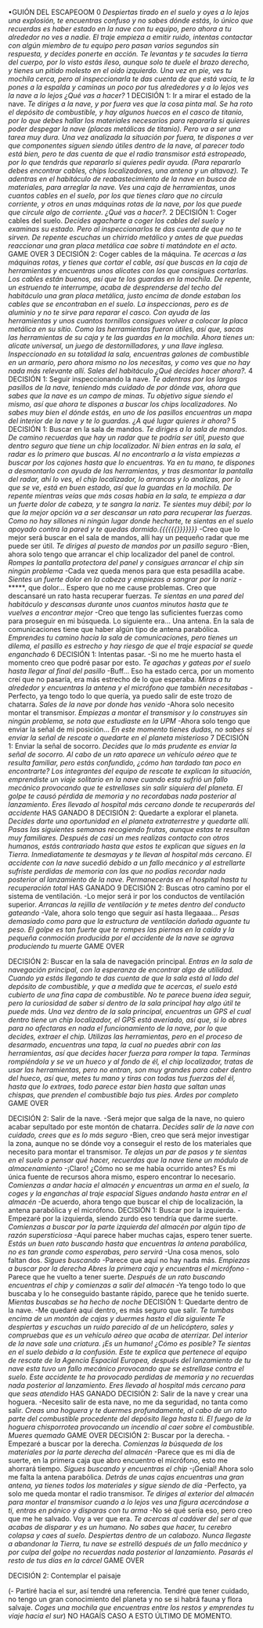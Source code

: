 •GUIÓN DEL ESCAPEOOM
0
*Despiertas tirado en el suelo y oyes a lo lejos una explosión, te encuentras confuso y no sabes dónde estás, lo único que recuerdas es haber estado en la nave con tu equipo, pero ahora a tu alrededor no ves a nadie.*
*El traje empieza a emitir ruido, intentas contactar con algún miembro de tu equipo pero pasan varios segundos sin respuesta, y decides ponerte en acción.*
*Te levantas y te sacudes la tierra del cuerpo, por lo visto estás ileso, aunque solo te duele el brazo derecho, y tienes un pitido molesto en el oído izquierdo.*
*Una vez en pie, ves tu mochila cerca, pero al inspeccionarla te das cuenta de que está vacía, te la pones a la espalda y caminas un poco por tus alrededores y a lo lejos ves la nave a lo lejos ¿Qué vas a hacer?* 
1
DECISIÓN 1: Ir a mirar el estado de la nave.
*Te diriges a la nave, y por fuera ves que la cosa pinta mal. Se ha roto el depósito de combustible, y hay algunos huecos en el casco de titanio, por lo que debes hallar los materiales necesarios para repararla si quieres poder despegar la nave (placas metálicas de titanio). Pero va a ser una tarea muy dura.*
*Una vez analizada la situación por fuera, te dispones a ver que componentes siguen siendo útiles dentro de la nave, al parecer todo está bien, pero te das cuenta de que el radio transmisor está estropeado, por lo que tendrás que repararlo si quieres pedir ayuda. (Para repararlo debes encontrar cables, chips localizadores, una antena y un altavoz).*
*Te adentras en el habitáculo de reabastecimiento de la nave en busca de materiales, para arreglar la nave. Ves una caja de herramientas, unos cuantos cables en el suelo, por los que tienes claro que no circula corriente, y otros en unas máquinas rotas de la nave, por los que puede que circule algo de corriente. ¿Qué vas a hacer?.*
2
DECISIÓN 1: Coger cables del suelo.
*Decides agacharte a coger los cables del suelo y examinas su estado. Pero al inspeccionarlos te das cuenta de que no te sirven.*
*De repente escuchas un chirrido metálico y antes de que puedas reaccionar una gran placa metálica cae sobre ti matándote en el acto.*
GAME OVER
3
DECISIÓN 2: Coger cables de la máquina.
*Te acercas a las máquinas rotas, y tienes que cortar el cable, así que buscas en la caja de herramientas y encuentras unos alicates con los que consigues cortarlas. Los cables están buenos, así que te los guardas en la mochila.*
*De repente, un estruendo te interrumpe, acaba de desprenderse del techo del habitáculo una gran placa metálica, justo encima de donde estaban los cables que se encontraban en el suelo. La inspeccionas, pero es de aluminio y no te sirve para reparar el casco. Con ayuda de las herramientas y unos cuantos tornillos consigues volver a colocar la placa metálica en su sitio.*
*Como las herramientas fueron útiles, así que, sacas las herramientas de su caja y te las guardas en la mochila. Ahora tienes un: alicate universal, un juego de destornilladores, y una llave inglesa.*
*Inspeccionado en su totalidad la sala, encuentras galones de combustible en un armario, pero ahora mismo no los necesitas, y como ves que no hay nada más relevante allí. Sales del habitáculo ¿Qué decides hacer ahora?.*
4
DECISIÓN 1: Seguir inspeccionando la nave.
*Te adentras por los largos pasillos de la nave, teniendo más cuidado de por dónde vas, ahora que sabes que la nave es un campo de minas. Tu objetivo sigue siendo el mismo, así que ahora te dispones a buscar los chips localizadores. No sabes muy bien el dónde estás, en uno de los pasillos encuentras un mapa del interior de la nave y te lo guardas. ¿A qué lugar quieres ir ahora?*
5
DECISIÓN 1: Buscar en la sala de mandos.
*Te diriges a la sala de mandos. De camino recuerdas que hay un radar que te podría ser útil, puesto que dentro seguro que tiene un chip localizador. Ni bien entras en la sala, el radar es lo primero que buscas. Al no encontrarlo a la vista empiezas a buscar por los cajones hasta que lo encuentras. Ya en tu mano, te dispones a desmontarlo con ayuda de las herramientas, y tras desmontar la pantalla del radar, ahí lo ves, el chip localizador, lo arrancas y lo analizas, por lo que se ve, está en buen estado, así que la guardas en la mochila. De repente mientras veías que más cosas había en la sala, te empieza a dar un fuerte dolor de cabeza, y te sangra la nariz.*
*Te sientes muy débil; por lo que la mejor opción va a ser descansar un rato para recuperar las fuerzas. Como no hay sillones ni ningún lugar donde hecharte, te sientas en el suelo apoyado contra la pared y te quedas dormido.{{{{{{}}}}}}}*
-Creo que lo mejor será buscar en el sala de mandos, allí hay un pequeño radar que me puede ser útil.
*Te diriges al puesto de mandos por un pasillo seguro*
-Bien, ahora solo tengo que arrancar el chip localizador del panel de control.
*Rompes la pantalla protectora del panel y consigues arrancar el chip sin ningún problema*
-Cada vez queda menos para que esta pesadilla acabe.
*Sientes un fuerte dolor en la cabeza y empiezas a sangrar por la nariz*
-*****, que dolor... Espero que no me cause problemas. Creo que descansaré un rato hasta recuperar fuerzas.
*Te sientas en una pared del habitáculo y descansas durante unos cuantos minutos hasta que te vuelves a encontrar mejor*
-Creo que tengo las suficientes fuerzas como para proseguir en mi búsqueda. Lo siguiente era… Una antena. En la sala de comunicaciones tiene que haber algún tipo de antena parabólica.
*Emprendes tu camino hacia la sala de comunicaciones, pero tienes un dilema, el pasillo es estrecho y hay riesgo de que el traje espacial se quede enganchado*
6
DECISIÓN 1: Intentas pasar.
-Si no me he muerto hasta el momento creo que podré pasar por esto.
*Te agachas y gateas por el suelo hasta llegar al final del pasillo*
-Buff… Eso ha estado cerca, por un momento creí que no pasaría, era más estrecho de lo que esperaba.
*Miras a tu alrededor y encuentras la antena y el micrófono que también necesitabas*
-Perfecto, ya tengo todo lo que quería, ya puedo salir de este trozo de chatarra.
*Sales de la nave por donde has venido*
-Ahora solo necesito montar el transmisor.
*Empiezas a montar el transmisor y lo construyes sin ningún problema, se nota que estudiaste en la UPM*
-Ahora solo tengo que enviar la señal de mi posición…
*En este momento tienes dudas, no sabes si enviar la señal de rescate o quedarte en el planeta misterioso*
7
DECISIÓN 1: Enviar la señal de socorro.
*Decides que lo más prudente es enviar la señal de socorro. Al cabo de un rato aparece un vehículo aéreo que te resulta familiar, pero estás confundido, ¿cómo han tardado tan poco en encontrarte? Los integrantes del equipo de rescate te explican la situación, emprendiste un viaje solitario en la nave cuando esta sufrió un fallo mecánico provocando que te estrellases sin salir siquiera del planeta. El golpe te causó pérdida de memoria y no recordabas nada posterior al lanzamiento. Eres llevado al hospital más cercano donde te recuperarás del accidente*
HAS GANADO
8
DECISIÓN 2: Quedarte a explorar el planeta.
*Decides darte una oportunidad en el planeta extraterrestre y quedarte allí. Pasas las siguientes semanas recogiendo frutas, aunque estas te resultan muy familiares. Después de casi un mes realizas contacto con otros humanos, estás contrariado hasta que estos te explican que sigues en la Tierra. Inmediatamente te desmayas y te llevan al hospital más cercano. El accidente con la nave sucedió debido a un fallo mecánico y al estrellarte sufriste perdidas de memoria con las que no podías recordar nada posterior al lanzamiento de la nave. Permanecerás en el hospital hasta tu recuperación total*
HAS GANADO
9
DECISIÓN 2: Buscas otro camino por el sistema de ventilación.
-Lo mejor será ir por los conductos de ventilación superior.
*Arrancas la rejilla de ventilación y te metes dentro del conducto gateando*
-Vale, ahora solo tengo que seguir así hasta llegaaaa… 
*Pesas demasiado como para que la estructura de ventilación dañada aguante tu peso. El golpe es tan fuerte que te rompes las piernas en la caída y la pequeña conmoción producida por el accidente de la nave se agrava produciendo tu muerte*
GAME OVER

DECISIÓN 2: Buscar en la sala de navegación principal.
*Entras en la sala de navegación principal, con la esperanza de encontrar algo de utilidad. Cuando ya estás llegando te das cuenta de que la sala está al lado del depósito de combustible, y que a medida que te acercas, el suelo está cubierto de una fina capa de combustible. No te parece buena idea seguir, pero la curiosidad de saber si dentro de la sala principal hay algo útil te puede más.*
*Una vez dentro de la sala principal, encuentras un GPS el cual dentro tiene un chip localizador, el GPS está averiado, así que, si lo abres para no afectaras en nada el funcionamiento de la nave, por lo que decides, extraer el chip.*
*Utilizas las herramientas, pero en el proceso de desarmado, encuentras una tapa, la cual no puedes abrir con las herramientas, así que decides hacer fuerza para romper la tapa. Terminas rompiéndola y se ve un hueco y al fondo  de él, el chip localizador, tratas de usar las herramientas, pero no entran, son muy grandes para caber dentro del hueco, así que, metes tu mano y tiras con todas tus fuerzas del él, hasta que lo extraes, todo parece estar bien hasta que saltan unas chispas, que prenden el combustible bajo tus pies. Ardes por completo*
GAME OVER

DECISIÓN 2: Salir de la nave.
-Será mejor que salga de la nave, no quiero acabar sepultado por este montón de chatarra.
*Decides salir de la nave con cuidado, crees que es lo más seguro*
-Bien, creo que será mejor investigar la zona, aunque no se dónde voy a conseguir el resto de los materiales que necesito para montar el transmisor.
*Te alejas un par de pasos y te sientas en el suelo a pensar qué hacer, recuerdas que la nave tiene un módulo de almacenamiento*
-¡Claro! ¿Cómo no se me había ocurrido antes? Es mi única fuente de recursos ahora mismo, espero encontrar lo necesario.
*Comienzas a andar hacia el almacén y encuentras un arma en el suelo, la coges y la enganchas al traje espacial*
*Sigues andando hasta entrar en el almacén*
-De acuerdo, ahora tengo que buscar el chip de localización, la antena parabólica y el micrófono.
DECISIÓN 1: Buscar por la izquierda.
-Empezaré por la izquierda, siendo zurdo eso tendría que darme suerte.
*Comienzas a buscar por la parte izquierda del almacén por algún tipo de razón supersticiosa*
-Aquí parece haber muchas cajas, espero tener suerte. 
 *Estás un buen rato buscando hasta que encuentras la antena parabólica, no es tan grande como esperabas, pero servirá*
-Una cosa menos, solo faltan dos.
*Sigues buscando*
-Parece que aquí no hay nada más.
*Empiezas a buscar por la derecha*
*Abres la primera caja y encuentras el micrófono*
-Parece que he vuelto a tener suerte.
*Después de un rato buscando encuentras el chip y comienzas a salir del almacén*
-Ya tengo todo lo que buscaba y lo he conseguido bastante rápido, parece que he tenido suerte.
*Mientas buscabas se ha hecho de noche*
DECISIÓN 1: Quedarte dentro de la nave.
-Me quedaré aquí dentro, es más seguro que salir.
*Te tumbas encima de un montón de cajas y duermes hasta el día siguiente*
*Te despiertas y escuchas un ruido parecido al de un helicóptero, sales y compruebas que es un vehículo aéreo que acaba de aterrizar. Del interior de la nave sale una criatura. ¡Es un humano! ¿Cómo es posible? Te sientas en el suelo debido a la confusión. Este te explica que pertenece al equipo de rescate de la Agencia Espacial Europea, después del lanzamiento de tu nave esta tuvo un fallo mecánico provocando que se estrellase contra el suelo. Este accidente te ha provocado perdidas de memoria y no recuerdas nada posterior al lanzamiento. Eres llevado al hospital más cercano para que seas atendido*
HAS GANADO
DECISIÓN 2: Salir de la nave y crear una hoguera.
-Necesito salir de esta nave, no me da seguridad, no tanta como salir.
*Creas una hoguera y te duermes profundamente, al cabo de un rato parte del combustible procedente del depósito llega hasta ti. El fuego de la hoguera chisporrotea provocando un incendio al caer sobre el combustible. Mueres quemado*
GAME OVER
DECISIÓN 2: Buscar por la derecha.
-Empezaré a buscar por la derecha.
*Comienzas la búsqueda de los materiales por la parte derecha del almacén*
-Parece que es mi día de suerte, en la primera caja que abro encuentro el micrófono, esto me ahorrará tiempo.
*Sigues buscando y encuentras el chip*
-¡Genial! Ahora solo me falta la antena parabólica.
*Detrás de unas cajas encuentras una gran antena, ya tienes todos los materiales y sigue siendo de día*
-Perfecto, ya solo me queda montar el radio transmisor.
*Te diriges al exterior del almacén para montar el transmisor cuando a lo lejos ves una figura acercándose a ti, entras en pánico y disparas con tu arma*
-No sé qué sería eso, pero creo que me he salvado. Voy a ver que era.
*Te acercas al cadáver del ser al que acabas de disparar y es un humano. No sabes que hacer, tu cerebro colapsa y caes al suelo. Despiertas dentro de un calabozo. Nunca llegaste a abandonar la Tierra, tu nave se estrelló después de un fallo mecánico y por culpa del golpe no recuerdas nada posterior al lanzamiento. Pasarás el resto de tus días en la cárcel*
GAME OVER




DECISIÓN 2: Contemplar el paisaje




(- Partiré hacia el sur, así tendré una referencia. Tendré que tener cuidado, no tengo un gran conocimiento del planeta y no se si habrá fauna y flora salvaje.
*Coges una mochila que encuentras entre los restos y emprendes tu viaje hacia el sur*)
NO HAGAÍS CASO A ESTO ÚLTIMO DE MOMENTO.


